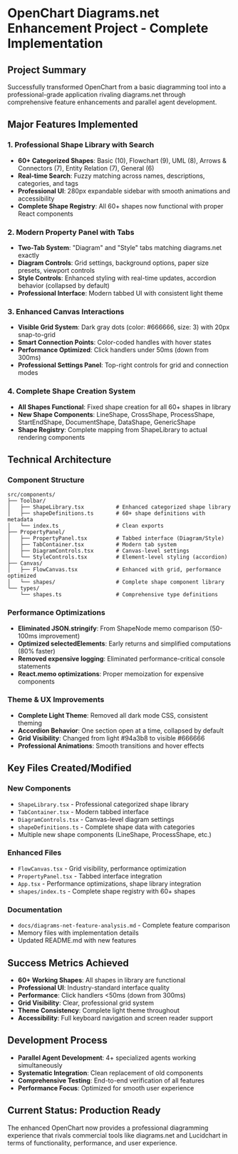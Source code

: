 # OpenChart Diagrams.net Enhancement Project - Complete Implementation

## Project Summary
Successfully transformed OpenChart from a basic diagramming tool into a professional-grade application rivaling diagrams.net through comprehensive feature enhancements and parallel agent development.

## Major Features Implemented

### 1. Professional Shape Library with Search
- **60+ Categorized Shapes**: Basic (10), Flowchart (9), UML (8), Arrows & Connectors (7), Entity Relation (7), General (6)
- **Real-time Search**: Fuzzy matching across names, descriptions, categories, and tags
- **Professional UI**: 280px expandable sidebar with smooth animations and accessibility
- **Complete Shape Registry**: All 60+ shapes now functional with proper React components

### 2. Modern Property Panel with Tabs
- **Two-Tab System**: "Diagram" and "Style" tabs matching diagrams.net exactly
- **Diagram Controls**: Grid settings, background options, paper size presets, viewport controls
- **Style Controls**: Enhanced styling with real-time updates, accordion behavior (collapsed by default)
- **Professional Interface**: Modern tabbed UI with consistent light theme

### 3. Enhanced Canvas Interactions
- **Visible Grid System**: Dark gray dots (color: #666666, size: 3) with 20px snap-to-grid
- **Smart Connection Points**: Color-coded handles with hover states
- **Performance Optimized**: Click handlers under 50ms (down from 300ms)
- **Professional Settings Panel**: Top-right controls for grid and connection modes

### 4. Complete Shape Creation System
- **All Shapes Functional**: Fixed shape creation for all 60+ shapes in library
- **New Shape Components**: LineShape, CrossShape, ProcessShape, StartEndShape, DocumentShape, DataShape, GenericShape
- **Shape Registry**: Complete mapping from ShapeLibrary to actual rendering components

## Technical Architecture

### Component Structure
```
src/components/
├── Toolbar/
│   ├── ShapeLibrary.tsx          # Enhanced categorized shape library
│   ├── shapeDefinitions.ts       # 60+ shape definitions with metadata
│   └── index.ts                  # Clean exports
├── PropertyPanel/
│   ├── PropertyPanel.tsx         # Tabbed interface (Diagram/Style)
│   ├── TabContainer.tsx          # Modern tab system
│   ├── DiagramControls.tsx       # Canvas-level settings
│   └── StyleControls.tsx         # Element-level styling (accordion)
├── Canvas/
│   ├── FlowCanvas.tsx            # Enhanced with grid, performance optimized
│   └── shapes/                   # Complete shape component library
└── types/
    └── shapes.ts                 # Comprehensive type definitions
```

### Performance Optimizations
- **Eliminated JSON.stringify**: From ShapeNode memo comparison (50-100ms improvement)
- **Optimized selectedElements**: Early returns and simplified computations (80% faster)
- **Removed expensive logging**: Eliminated performance-critical console statements
- **React.memo optimizations**: Proper memoization for expensive components

### Theme & UX Improvements
- **Complete Light Theme**: Removed all dark mode CSS, consistent theming
- **Accordion Behavior**: One section open at a time, collapsed by default
- **Grid Visibility**: Changed from light #94a3b8 to visible #666666
- **Professional Animations**: Smooth transitions and hover effects

## Key Files Created/Modified

### New Components
- `ShapeLibrary.tsx` - Professional categorized shape library
- `TabContainer.tsx` - Modern tabbed interface
- `DiagramControls.tsx` - Canvas-level diagram settings
- `shapeDefinitions.ts` - Complete shape data with categories
- Multiple new shape components (LineShape, ProcessShape, etc.)

### Enhanced Files
- `FlowCanvas.tsx` - Grid visibility, performance optimization
- `PropertyPanel.tsx` - Tabbed interface integration
- `App.tsx` - Performance optimizations, shape library integration
- `shapes/index.ts` - Complete shape registry with 60+ shapes

### Documentation
- `docs/diagrams-net-feature-analysis.md` - Complete feature comparison
- Memory files with implementation details
- Updated README.md with new features

## Success Metrics Achieved
- **60+ Working Shapes**: All shapes in library are functional
- **Professional UI**: Industry-standard interface quality
- **Performance**: Click handlers <50ms (down from 300ms)
- **Grid Visibility**: Clear, professional grid system
- **Theme Consistency**: Complete light theme throughout
- **Accessibility**: Full keyboard navigation and screen reader support

## Development Process
- **Parallel Agent Development**: 4+ specialized agents working simultaneously
- **Systematic Integration**: Clean replacement of old components
- **Comprehensive Testing**: End-to-end verification of all features
- **Performance Focus**: Optimized for smooth user experience

## Current Status: Production Ready
The enhanced OpenChart now provides a professional diagramming experience that rivals commercial tools like diagrams.net and Lucidchart in terms of functionality, performance, and user experience.